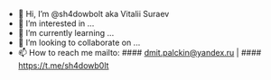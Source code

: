 - 👋 Hi, I’m @sh4dowbolt aka Vitalii Suraev
- 👀 I’m interested in ...
- 🌱 I’m currently learning ...
- 💞️ I’m looking to collaborate on ...
- 📫 How to reach me mailto: #### dmit.palckin@yandex.ru | #### https://t.me/sh4dowb0lt

